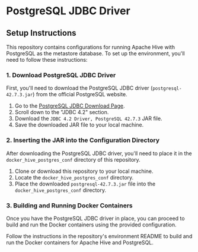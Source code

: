 # PostgreSQL JDBC Driver

## Setup Instructions

This repository contains configurations for running Apache Hive with PostgreSQL as the metastore database. To set up the environment, you'll need to follow these instructions:

### 1. Download PostgreSQL JDBC Driver

First, you'll need to download the PostgreSQL JDBC driver (`postgresql-42.7.3.jar`) from the official PostgreSQL website.

1. Go to the [PostgreSQL JDBC Download Page](https://jdbc.postgresql.org/download.html).
2. Scroll down to the "JDBC 4.2" section.
3. Download the `JDBC 4.2 Driver, PostgreSQL 42.7.3` JAR file.
4. Save the downloaded JAR file to your local machine.

### 2. Inserting the JAR into the Configuration Directory

After downloading the PostgreSQL JDBC driver, you'll need to place it in the `docker_hive_postgres_conf` directory of this repository.

1. Clone or download this repository to your local machine.
2. Locate the `docker_hive_postgres_conf` directory.
3. Place the downloaded `postgresql-42.7.3.jar` file into the `docker_hive_postgres_conf` directory.

### 3. Building and Running Docker Containers

Once you have the PostgreSQL JDBC driver in place, you can proceed to build and run the Docker containers using the provided configuration.

Follow the instructions in the repository's environment README to build and run the Docker containers for Apache Hive and PostgreSQL.
